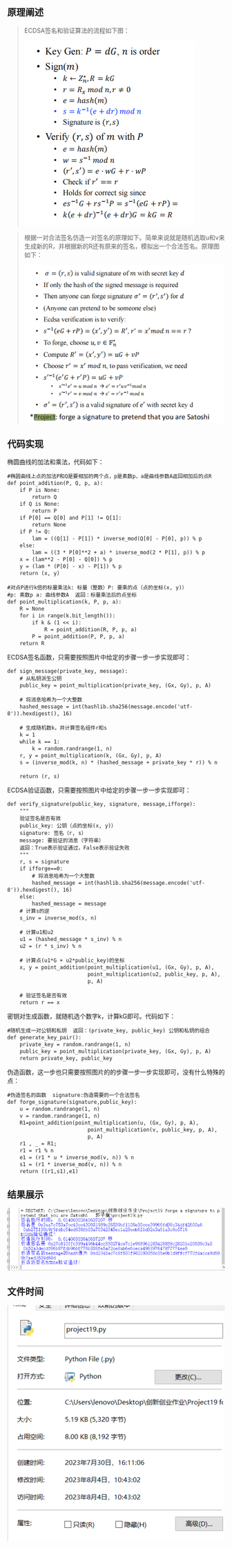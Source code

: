 ## 原理阐述
>ECDSA签名和验证算法的流程如下图：
>
 >![enter image description here](1.png)

 >根据一对合法签名仿造一对签名的原理如下。简单来说就是随机选取u和v来生成新的R，并根据新的R还有原来的签名，模拟出一个合法签名。原理图如下：
>
> ![enter image description here](2.png)
>
## 代码实现
椭圆曲线的加法和乘法，代码如下：

```python:
#椭圆曲线上点的加法P和Q是要相加的两个点，p是素数p，a是曲线参数A返回相加后的点R
def point_addition(P, Q, p, a):
    if P is None:
        return Q
    if Q is None:
        return P
    if P[0] == Q[0] and P[1] != Q[1]:
        return None
    if P != Q:
        lam = ((Q[1] - P[1]) * inverse_mod(Q[0] - P[0], p)) % p
    else:
        lam = ((3 * P[0]**2 + a) * inverse_mod(2 * P[1], p)) % p
    x = (lam**2 - P[0] - Q[0]) % p
    y = (lam * (P[0] - x) - P[1]) % p
    return (x, y)

#对点P进行k倍的标量乘法k: 标量（整数）P: 要乘的点（点的坐标(x, y)）
#p: 素数p a: 曲线参数A  返回：标量乘法后的点坐标
def point_multiplication(k, P, p, a):
    R = None
    for i in range(k.bit_length()):
        if k & (1 << i):
            R = point_addition(R, P, p, a)
        P = point_addition(P, P, p, a)
    return R
```
ECDSA签名函数，只需要按照图片中给定的步骤一步一步实现即可：
```Python:
def sign_message(private_key, message):
    # 从私钥派生公钥
    public_key = point_multiplication(private_key, (Gx, Gy), p, A)
    
    # 将消息哈希为一个大整数
    hashed_message = int(hashlib.sha256(message.encode('utf-8')).hexdigest(), 16)
    
    # 生成随机数k，并计算签名组件r和s
    k = 1
    while k == 1:
        k = random.randrange(1, n)
    r, y = point_multiplication(k, (Gx, Gy), p, A)
    s = (inverse_mod(k, n) * (hashed_message + private_key * r)) % n
    
    return (r, s)
```
ECDSA验证函数，只需要按照图片中给定的步骤一步一步实现即可：
```python:
def verify_signature(public_key, signature, message,ifforge):
    """
    验证签名是否有效
    public_key: 公钥（点的坐标(x, y)）
    signature: 签名（r, s）
    message: 要验证的消息（字符串）
    返回：True表示验证通过，False表示验证失败
    """
    r, s = signature
    if ifforge==0:
        # 将消息哈希为一个大整数
        hashed_message = int(hashlib.sha256(message.encode('utf-8')).hexdigest(), 16)
    else:
        hashed_message = message
    # 计算s的逆
    s_inv = inverse_mod(s, n)
    
    # 计算u1和u2
    u1 = (hashed_message * s_inv) % n
    u2 = (r * s_inv) % n
    
    # 计算点(u1*G + u2*public_key)的坐标
    x, y = point_addition(point_multiplication(u1, (Gx, Gy), p, A),
                          point_multiplication(u2, public_key, p, A),
                          p, A)
    
    # 验证签名是否有效
    return r == x

```

密钥对生成函数，就随机选个数字k，计算kG即可。代码如下：
```python:
#随机生成一对公钥和私钥  返回：(private_key, public_key) 公钥和私钥的组合
def generate_key_pair():
    private_key = random.randrange(1, n)
    public_key = point_multiplication(private_key, (Gx, Gy), p, A)
    return private_key, public_key
```

伪造函数，这一步也只需要按照图片的的步骤一步一步实现即可，没有什么特殊的点：
``` python:
#伪造签名的函数  signature:伪造需要的一个合法签名
def forge_signature(signature,public_key):
    u = random.randrange(1, n)
    v = random.randrange(1, n)
    R1=point_addition(point_multiplication(u, (Gx, Gy), p, A),
                          point_multiplication(v, public_key, p, A),
                          p, A)
    r1 , _ = R1;
    r1 = r1 % n
    e1 = (r1 * u * inverse_mod(v, n)) % n
    s1 = (r1 * inverse_mod(v, n)) % n
    return ((r1,s1),e1)
```

## 结果展示
 ![enter image description here](3.png)

 ## 文件时间
 ![enter image description here](4.png)












